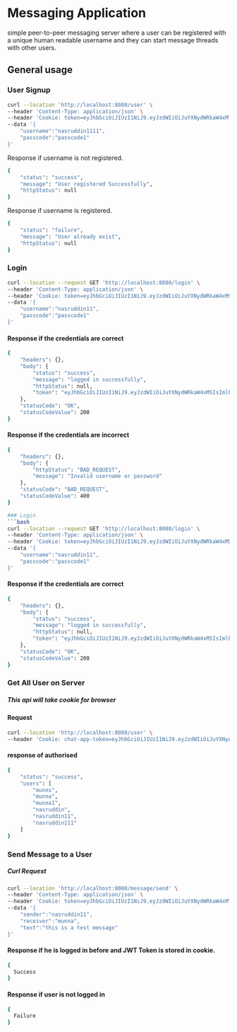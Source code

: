 # Messaging Application

simple peer-to-peer messaging server where a user can be
registered with a unique human readable username and they can start message threads with
other users.

## General usage

### User Signup
```bash
curl --location 'http://localhost:8080/user' \
--header 'Content-Type: application/json' \
--header 'Cookie: token=eyJhbGciOiJIUzI1NiJ9.eyJzdWIiOiJuYXNydWRkaW4xMTExIiwiaWF0IjoxNzAzNzczMjIzLCJleHAiOjE3MDM3NzQ2NjN9.JtiyC-Ocv1FIb1DRcdmL1J9gutkyhAVOhBWRu7nv7b0' \
--data '{
    "username":"nasruddin1111",
    "passcode":"passcode1"
}'

```
 Response if username is not registered.
```bash
{
    "status": "success",
    "message": "User registered Successfully",
    "httpStatus": null
}
```
Response if username is registered.
```bash
{
    "status": "failure",
    "message": "User already exist",
    "httpStatus": null
}
```
### Login
```bash
curl --location --request GET 'http://localhost:8080/login' \
--header 'Content-Type: application/json' \
--header 'Cookie: token=eyJhbGciOiJIUzI1NiJ9.eyJzdWIiOiJuYXNydWRkaW4xMSIsImlhdCI6MTcwMzc3MzA4MywiZXhwIjoxNzAzNzc0NTIzfQ.8-R_nkzXNJ_ex9X4YanbUMDQ5wUGrZ4g9hgagUN8oxg' \
--data '{
    "username":"nasruddin11",
    "passcode":"passcode1"
}'
```

#### Response if the credentials are correct
```bash
{
    "headers": {},
    "body": {
        "status": "success",
        "message": "logged in successfully",
        "httpStatus": null,
        "token": "eyJhbGciOiJIUzI1NiJ9.eyJzdWIiOiJuYXNydWRkaW4xMSIsImlhdCI6MTcwMzc3MzA4MywiZXhwIjoxNzAzNzc0NTIzfQ.8-R_nkzXNJ_ex9X4YanbUMDQ5wUGrZ4g9hgagUN8oxg"
    },
    "statusCode": "OK",
    "statusCodeValue": 200
}
```
#### Response if the credentials are incorrect
```bash
{
    "headers": {},
    "body": {
        "httpStatus": "BAD_REQUEST",
        "message": "Invalid username or password"
    },
    "statusCode": "BAD_REQUEST",
    "statusCodeValue": 400
}

### Login
```bash
curl --location --request GET 'http://localhost:8080/login' \
--header 'Content-Type: application/json' \
--header 'Cookie: token=eyJhbGciOiJIUzI1NiJ9.eyJzdWIiOiJuYXNydWRkaW4xMSIsImlhdCI6MTcwMzc3MzA4MywiZXhwIjoxNzAzNzc0NTIzfQ.8-R_nkzXNJ_ex9X4YanbUMDQ5wUGrZ4g9hgagUN8oxg' \
--data '{
    "username":"nasruddin11",
    "passcode":"passcode1"
}'
```

#### Response if the credentials are correct
```bash
{
    "headers": {},
    "body": {
        "status": "success",
        "message": "logged in successfully",
        "httpStatus": null,
        "token": "eyJhbGciOiJIUzI1NiJ9.eyJzdWIiOiJuYXNydWRkaW4xMSIsImlhdCI6MTcwMzc3MzA4MywiZXhwIjoxNzAzNzc0NTIzfQ.8-R_nkzXNJ_ex9X4YanbUMDQ5wUGrZ4g9hgagUN8oxg"
    },
    "statusCode": "OK",
    "statusCodeValue": 200
}
```
### Get All User on Server
##### This api will take cookie for browser
#### Request
```bash
curl --location 'http://localhost:8080/user' \
--header 'Cookie: chat-app-token=eyJhbGciOiJIUzI1NiJ9.eyJzdWIiOiJuYXNydWRkaW4xMSIsImlhdCI6MTcwMzc2Njc4MiwiZXhwIjoxNzAzNzY4MjIyfQ.7uzqANw-rabzw_ZWzz07Wh6Q546yEu7NvlZXxZNZJlk; token=eyJhbGciOiJIUzI1NiJ9.eyJzdWIiOiJuYXNydWRkaW4xMSIsImlhdCI6MTcwMzc2Njg4NCwiZXhwIjoxNzAzNzY4MzI0fQ.RY1vY2MIBcExaaAzsDy0PA43CmM8wO3x7_F2kCxuToA'
```
#### response of authorised
```bash
{
    "status": "success",
    "users": [
        "munns",
        "munna",
        "munna1",
        "nasruddin",
        "nasruddin11",
        "nasruddin111"
    ]
}
```
### Send Message to a User
##### Curl Request
```bash 
curl --location 'http://localhost:8080/message/send' \
--header 'Content-Type: application/json' \
--header 'Cookie: token=eyJhbGciOiJIUzI1NiJ9.eyJzdWIiOiJuYXNydWRkaW4xMTExIiwiaWF0IjoxNzAzNzczMjIzLCJleHAiOjE3MDM3NzQ2NjN9.JtiyC-Ocv1FIb1DRcdmL1J9gutkyhAVOhBWRu7nv7b0' \
--data '{
    "sender":"nasruddin11",
    "receiver":"munna",
    "text":"this is a test message"
}'
```
#### Response if he is logged in before and JWT Token is stored in cookie.
```bash
{
  Success
}
```
#### Response if user is not logged in
```bash
{
  Failure
}
```